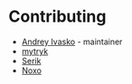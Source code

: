 # Contributing
- [Andrey Ivasko](https://github.com/daaner) - maintainer
- [mytryk](https://github.com/mytryk)
- [Serik](https://github.com/seriklav) 
- [Noxo](https://github.com/noxoua) 
